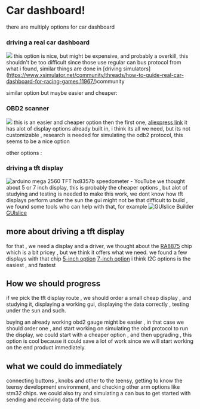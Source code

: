 
# Car dashboard!

there are multiply options for car dashboard
### driving a real car dashboard
![](https://www.xsimulator.net/community/attachments/jaguar_cluster-jpg.76941/)
this option is nice, but might be expensive, and probably a overkill, this shouldn't be too difficult since those use regular can bus protocol from what i found, similar things are done in [driving simulators] (https://www.xsimulator.net/community/threads/how-to-guide-real-car-dashboard-for-racing-games.11967/)community 

similar option but maybe easier and cheaper:
### OBD2 scanner 
![](https://ae01.alicdn.com/kf/H44cf1ed9e3e24a868e45976d90e50d0a9/EANOP-L200-Car-HUD-OBD2-GPS-Smart-Head-Up-Display-Speed-Monitoring-9-Interface-Digital-Gauge.jpg_Q90.jpg_.webp)
this is an easier and cheaper option then the first one, 
[aliexpress link](https://www.aliexpress.com/wholesale?catId=0&initiative_id=SB_20201112072944&SearchText=obd2+gauge)
it has alot of display options already built in, i think its all we need, but its not customizable , 
research is needed for simulating the odb2 protocol,
this seems to be a nice option

other options :
### driving  a tft display 
![arduino mega 2560 TFT hx8357b speedometer - YouTube](https://i.ytimg.com/vi/19ozOo7J1Dk/maxresdefault.jpg)
we thought about 5 or 7 inch display, this is probably the cheaper options , but alot of studying and testing is needed to make this work,
we dont know how tft displays perform under the sun
the gui might not be that difficult to build , we found some tools who can help with that, for example
![GUIslice Builder](https://user-images.githubusercontent.com/8510097/90728338-9a8be100-e279-11ea-969e-cbd8bb0ac6c6.png)
[GUIslice](https://github.com/ImpulseAdventure/GUIslice)

## more about driving a tft display

for that , we need a display and a driver, we thought about the [RA8875](https://cdn-shop.adafruit.com/datasheets/RA8875_DS_V12_Eng.pdf) chip which is a bit pricey , but we think it offers what we need.
we found a few displays with that chip
[5-inch option](https://www.buydisplay.com/tft-5-inch-lcd-display-module-controller-board-serial-i2c-ra8875)
[7-inch option](https://www.buydisplay.com/7-inch-lcd-module-capacitive-touch-screen-panel-i2c-spi-serial)
i think I2C options is the easiest , and fastest

## How we should progress 

if we pick the tft display route , we should order a small cheap display , and studying it, displaying a working gui, displaying the data correctly , testing under the sun and such.

buying an already working obd2 gauge might be easier , in that case we should order one , and start working on simulating the obd protocol to run the display, we could start with a cheaper option , and then upgrading , this option is cool because it could save a lot of work since we will start working on the end product immediately.

## what we could do immediately
connecting buttons , knobs and other to the teensy, getting to know the teensy development environment, and checking other arm options like stm32 chips.
we could also try and simulating a can bus to get started with sending and receiving data of the bus.
